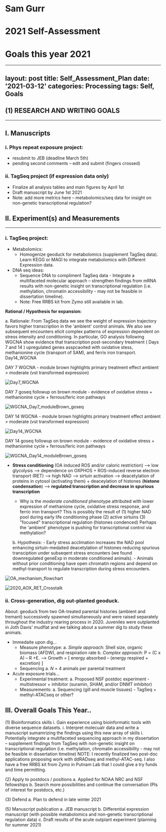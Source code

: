 # Sam Gurr
# 2021 Self-Assessment
# Goals this year 2021
---
layout: post
title: Self_Assessment_Plan
date: '2021-03-12'
categories: Processing
tags: Self, Goals
---

## (1)	RESEARCH AND WRITING GOALS

---------------------------------- 


## I.	Manuscripts


### i.	Phys repeat exposure project: 
 -	resubmit to JEB (deadline March 5th)
 -	pending second comments – edit and submit (fingers crossed)
 
 
### ii.	TagSeq project (if expression data only)
 -	Finalize all analysis tables and main figures by April 1st
 -	Draft manuscript by June 1st 2021
 -	Note: add more metrics here – metabolomics/seq data for insight on non-genetic transcriptional regulation?


## II.	Experiment(s) and Measurements  

---------------------------------- 

### i.	TagSeq project: 
 -	Metabolomics: 
	-	Homogenize geoduck for metabolomics (supplement TagSeq data). Learn KEGG or MAGI to integrate metabolomics with Different Expression data. 
 -	DNA seq ideas: 
	-	Sequence DNA to compliment TagSeq data - Integrate a multifaceted molecular approach – strengthen findings from mRNA results with non-genetic insight on transcriptional regulation (i.e. methylation, chromatin accessibility - may not be feasible in dissertation timeline). 
	-	Note: Free RRBS kit from Zymo still available in lab. 
	
**Rational / Hypothesis for expansion:** 
	
a. Rationale: From TagSeq data we see the weight of expression trajectory favors higher transcription in the 'ambient' control animals.
	  We also see subsequent encounters elicit complex patterns of expression dependent on stress intensity and conditioning. 
	  In particular, GO analysis following WGCNA show evidence that transcription post-secondary treatment ( Days 7 and 14 )
	  upregulated genes asspcaoited with oxidative stess, methanionine cycle (transport of SAM), and ferrix iron transport.
	  Day14_WGCNA

DAY 7 WGCNA - module brown highlights primary treatment effect ambient > moderate (vst transformed expression) 

![Day7_WGCNA](https://samgurr.github.io/SamJGurr_Lab_Notebook/images/Day7_WGCNA.jpg "Day7_WGCNA")

DAY 7 goseq followup on brown module -  evidence of oxidative stress  + methanionine cycle + ferrous/feric iron pathways
  
![WGCNA_Day7_moduleBrown_goseq](https://samgurr.github.io/SamJGurr_Lab_Notebook/images/WGCNA_Day7_moduleBrown_goseq.JPG "WGCNA_Day7_moduleBrown_goseq")



DAY 14 WGCNA - module brown highlights primary treatment effect ambient > moderate (vst transformed expression) 

![Day14_WGCNA](https://samgurr.github.io/SamJGurr_Lab_Notebook/images/Day14_WGCNA.jpg "Day14_WGCNA")

DAY 14 goseq followup on brown module -  evidence of oxidative stress  + methanionine cycle + ferrous/feric iron pathways
  
![WGCNA_Day14_moduleBrown_goseq](https://samgurr.github.io/SamJGurr_Lab_Notebook/images/WGCNA_Day14_moduleBrown_goseq.JPG "WGCNA_Day14_moduleBrown_goseq")




 - **Stress conditioning** (OA induced ROS and/or caloric restriction) --> 
	  low glycolysis --> 
	  dependence on OXPHOS + ROS-induced reverse electron transport (RET) --> 
	  high NAD --> 
	  sirtuin activation --> 
	  deacetylation of proteins in cytosol (activating them) + deaceylation of histones (**histone condensation**) -->
      **regulated transcription and decrease in spurious transcription**  
	  
	  - Why is the *moderate conditioned* phenotype attributed with lower expression of methanione cycle, oxidative stress response, and ferric iron transport? 
	  This is possibly the result of (1) higher NAD pool during early life conditioning phase (2) active sirtuins (3) "focused" transcriptional regulation (histones condenced) 
      Perhaps the 'ambient' phenotype is pushing for transcriptional control via methylation?   
	  
	  b. Hypothesis: 
		- Early stress acclimation increases the NAD pool enhancing sirtuin-medaited deacetylation of histones reducing spurious transciption under subseqent stress encounters (we found downregulated geneExp in moderate conditioned animals). 
	    - Animals without prior conditioning have open chromatin regions and depend on methyl-transport to regulate transcription during stress encounters. 

![OA_mechanism_flowchart](https://samgurr.github.io/SamJGurr_Lab_Notebook/images/OA_mechanism_flowchart.JPG "OA_mechanism_flowchart")


![2020_AOX_RET_Crosstalk](https://samgurr.github.io/SamJGurr_Lab_Notebook/images/2020_AOX_RET_Crosstalk.JPG "2020_AOX_RET_Crosstalk")


### ii. Cross-generation, dig out-planted geoduck. 

About: geoduck from two OA-treated parental histories (ambient and tremant) successively 
spawned simultaneously and were raised separately throughout the industry rearing process in 2020. 
Juveniles were outplanted in Joth Davis' mudflat and we talking about a summer dig to study these animals.

 -	Immedaite upon dig...
	-	Measure phenotype:
		a. *Simple approach*: Shell size, organic biomass (AFDW), and respiration rate
	    b. *Complex approach*: P = (C x A) – R +E.  --> Growth = [ energy absorbed – (energy respired + excretion) ]
	-	Sequencing 
		a. *N* = 4 animals per parental treatment
 -	Acute exposure trials...
	-  Experimental treatment:
		a. Proposed NSF postdoc experiment - multistressor + inhibitor (suramin, SHAM, and/or DNMT inhibitor) 
    -  Measurements: 
		a. Sequencing (gill and muscle tissues) - TagSeq + methyl-ATACseq or other? 
		
## III.	Overall Goals This Year..

(1)	Bioinformatics skills
i. Gain experience using bioinformatic tools with diverse sequence datasets. 
i.	Interpret molecualr data and write a manuscript sumamrizing the findings using this new array of skills
i.  Potentially integrate a multifaceted sequencing approach in my dissertation – supplement findings from TagSeq with non-genetic insight on transcriptional regulation (i.e. methylation, chromatin accessibility - may not be feasible in dissertation timeline)
NOTE: I recently finalized two post-doc applications proposing work with ddRADseq and methyl-ATAC-seq. I also have a free RRBS kit from Zymo in Putnam Lab that I could give a try funds and time permitting.

(2)	Apply to postdocs / positions 
a.	Applied for NOAA NRC and NSF fellowships 
b.	Search more possibilities and continue the conversation (PIs of interest for postdocs, etc.)

(3)	Defend 
a.	Plan to defend in late winter 2021

(5)	Manuscript publication
a.	JEB manuscript 
b.	Differential expression manuscript (with possible metabolomics and non-genetic transcriptional regulation data)
c.	Draft results of the acute outplant experiment (planning for summer 2021)

